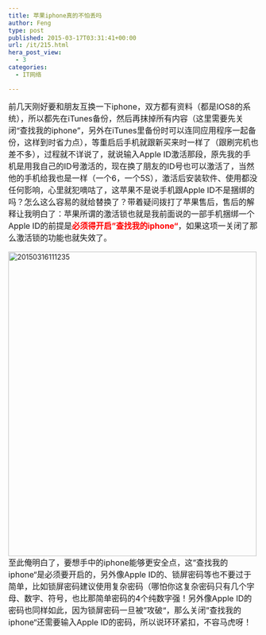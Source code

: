 ```yaml
---
title: 苹果iphone真的不怕丢吗
author: Feng
type: post
published: 2015-03-17T03:31:41+00:00
url: /it/215.html
hera_post_view:
  - 3
categories:
  - IT网络

---
```

<span style="font-size: 12pt;">前几天刚好要和朋友互换一下iphone，双方都有资料（都是IOS8的系统），所以都先在iTunes备份，然后再抹掉所有内容（这里需要先关闭“查找我的iphone”，另外在iTunes里备份时可以连同应用程序一起备份，这样到时省力点），等重启后手机就跟新买来时一样了（跟刷完机也差不多），过程就不详说了，就说输入Apple ID激活那段，原先我的手机是用我自己的ID号激活的，现在换了朋友的ID号也可以激活了，当然他的手机给我也是一样（一个6，一个5S），激活后安装软件、使用都没任何影响，心里就犯嘀咕了，这苹果不是说手机跟Apple ID不是捆绑的吗？怎么这么容易的就给替换了？带着疑问拨打了苹果售后，售后的解释让我明白了：苹果所谓的激活锁也就是我前面说的一部手机捆绑一个Apple ID的前提是<strong><span style="color: #ff0000;">必须得开启”查找我的iphone“</span></strong>，如果这项一关闭了那么激活锁的功能也就失效了。</span>  
&nbsp;  
[<img loading="lazy" decoding="async" class="alignnone wp-image-1578" src="http://uu126.cn/wp-content/uploads/2015/03/20150316111235.jpg" alt="20150316111235" width="500" height="613" />][1]  
<span style="font-size: 12pt;">至此俺明白了，要想手中的iphone能够更安全点，这”查找我的iphone“是必须要开启的，另外像Apple ID的、锁屏密码等也不要过于简单，比如锁屏密码建议使用复杂密码（哪怕你这复杂密码只有几个字母、数字、符号，也比那简单密码的4个纯数字强！另外像Apple ID的密码也同样如此，因为锁屏密码一旦被”攻破“，那么关闭”查找我的iphone“还需要输入Apple ID的密码，所以说环环紧扣，不容马虎呀！</span>

 [1]: http://uu126.cn/wp-content/uploads/2015/03/20150316111235.jpg